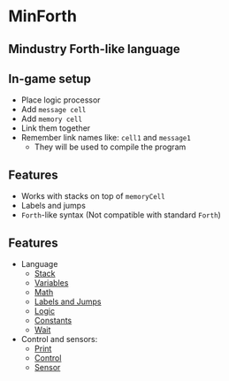 # MinForth
## Mindustry Forth-like language


## In-game setup
* Place logic processor
* Add `message cell`
* Add `memory cell`
* Link them together
* Remember link names like: `cell1` and `message1`
    * They will be used to compile the program

## Features
* Works with stacks on top of `memoryCell`
* Labels and jumps
* `Forth`-like syntax (Not compatible with standard `Forth`)

## Features
* Language
    * [Stack](doc/Stack.md)
    * [Variables](doc/Variables.md)
    * [Math](doc/Math.md)
    * [Labels and Jumps](doc/Labels.md)
    * [Logic](doc/Logic.md)
    * [Constants](doc/Constants.md)
    * [Wait](doc/Wait.md)
* Control and sensors:
    * [Print](doc/Print.md)
    * [Control](doc/Control.md)
    * [Sensor](doc/Sensor.md)
